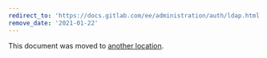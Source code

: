 ```yaml
---
redirect_to: 'https://docs.gitlab.com/ee/administration/auth/ldap.html'
remove_date: '2021-01-22'
---
```


This document was moved to [another location](https://docs.gitlab.com/ee/administration/auth/ldap.html).
